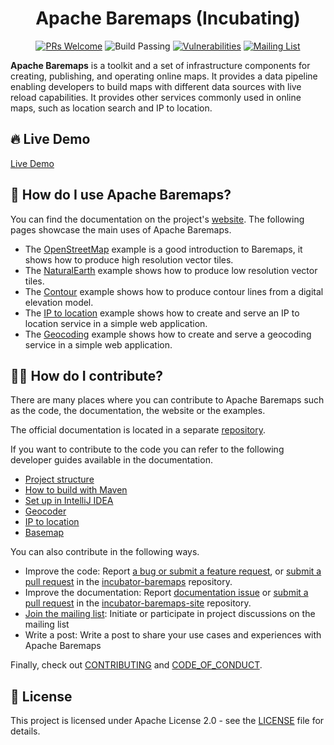 <!--
Licensed to the Apache Software Foundation (ASF) under one or more
contributor license agreements.  See the NOTICE file distributed with
this work for additional information regarding copyright ownership.
The ASF licenses this file to you under the Apache License, Version 2.0
(the "License"); you may not use this file except in compliance with
the License.  You may obtain a copy of the License at

http://www.apache.org/licenses/LICENSE-2.0

Unless required by applicable law or agreed to in writing, software
distributed under the License is distributed on an "AS IS" BASIS,
WITHOUT WARRANTIES OR CONDITIONS OF ANY KIND, either express or implied.
See the License for the specific language governing permissions and
limitations under the License.
-->
<div align="center">

# Apache Baremaps (Incubating)

[![PRs Welcome](https://img.shields.io/badge/PRs-welcome-brightgreen.svg?style=flat&logo=github&color=2370ff&labelColor=454545)](http://makeapullrequest.com)
![Build Passing](https://github.com/baremaps/baremaps/actions/workflows/build.yml/badge.svg)
[![Vulnerabilities](https://sonarcloud.io/api/project_badges/measure?project=apache_baremaps&metric=vulnerabilities)](https://sonarcloud.io/project/overview?id=apache_baremaps)
[![Mailing List](https://img.shields.io/badge/Apache-dev_mailing_list-success.svg?logo=apache)](https://lists.apache.org/list.html?dev@baremaps.apache.org)

</div>

**Apache Baremaps** is a toolkit and a set of infrastructure components for creating, publishing, and operating online maps. It provides a data pipeline enabling developers to build maps with different data sources with live reload capabilities. It provides other services commonly used in online maps, such as location search and IP to location.

## 🔥 Live Demo

[Live Demo](https://baremaps.apache.org/map/)

## 📖 How do I use Apache Baremaps?

You can find the documentation on the project's [website](https://baremaps.apache.org/). The following pages showcase the main uses of Apache Baremaps.

- The [OpenStreetMap](https://baremaps.apache.org/documentation/examples/import-osm-into-postgis) example is a good introduction to Baremaps, it shows how to produce high resolution vector tiles.
- The [NaturalEarth](https://baremaps.apache.org/documentation/examples/import-naturalearth-into-postgis) example shows how to produce low resolution vector tiles.
- The [Contour](https://baremaps.apache.org/documentation/examples/import-contour-into-postgis) example shows how to produce contour lines from a digital elevation model.
- The [IP to location](https://baremaps.apache.org/documentation/examples/ip-to-location) example shows how to create and serve an IP to location service in a simple web application.
- The [Geocoding](https://baremaps.apache.org/documentation/examples/geocoding) example shows how to create and serve a geocoding service in a simple web application.

## 👩‍💻 How do I contribute?

There are many places where you can contribute to Apache Baremaps such as the code, the documentation, the website or the examples.

The official documentation is located in a separate [repository](https://github.com/apache/incubator-baremaps-site).

If you want to contribute to the code you can refer to the following developer guides available in the documentation.

- [Project structure](https://baremaps.apache.org/documentation/developer-manual/project-structure)
- [How to build with Maven](https://baremaps.apache.org/documentation/developer-manual/how-to-build-with-maven)
- [Set up in IntelliJ IDEA](https://baremaps.apache.org/documentation/developer-manual/setup-in-intellij)
- [Geocoder](https://baremaps.apache.org/documentation/developer-manual/geocoder)
- [IP to location](https://baremaps.apache.org/documentation/developer-manual/ip-to-location)
- [Basemap](https://baremaps.apache.org/documentation/developer-manual/basemap)

You can also contribute in the following ways.

- Improve the code: Report [a bug or submit a feature request](https://github.com/apache/incubator-baremaps/issues), or [submit a pull request](https://github.com/apache/incubator-baremaps/pulls) in the [incubator-baremaps](https://github.com/apache/incubator-baremaps/) repository.
- Improve the documentation: Report [documentation issue](https://github.com/apache/incubator-baremaps-site/issues) or [submit a pull request](https://github.com/apache/incubator-baremaps-site/pulls) in the [incubator-baremaps-site](https://github.com/apache/incubator-baremaps-site/) repository.
- [Join the mailing list](https://lists.apache.org/list.html?dev@baremaps.apache.org): Initiate or participate in project discussions on the mailing list
- Write a post: Write a post to share your use cases and experiences with Apache Baremaps

Finally, check out [CONTRIBUTING](CONTRIBUTING.md) and [CODE_OF_CONDUCT](CODE_OF_CONDUCT.md).

## 📄 License

This project is licensed under Apache License 2.0 - see the [LICENSE](LICENSE) file for details.
